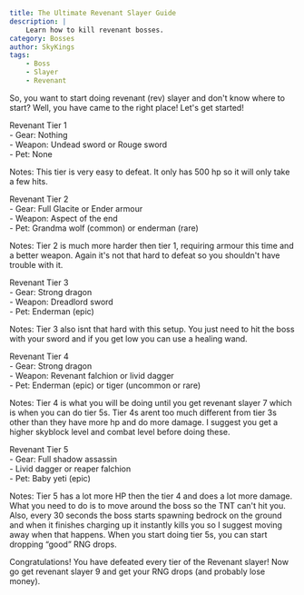 ```yaml {metadata}
title: The Ultimate Revenant Slayer Guide
description: |
    Learn how to kill revenant bosses.
category: Bosses
author: SkyKings
tags:
    - Boss
    - Slayer
    - Revenant
```

So, you want to start doing revenant (rev) slayer and don't know where to start? Well, you have came to the right place! Let's get started!

  
Revenant Tier 1  
\- Gear: Nothing  
\- Weapon: Undead sword or Rouge sword  
\- Pet: None  
  
Notes: This tier is very easy to defeat. It only has 500 hp so it will only take a few hits.

Revenant Tier 2  
\- Gear: Full Glacite or Ender armour  
\- Weapon: Aspect of the end  
\- Pet: Grandma wolf (common) or enderman (rare)  
  
Notes: Tier 2 is much more harder then tier 1, requiring armour this time and a better weapon. Again it's not that hard to defeat so you shouldn't have trouble with it.

  
Revenant Tier 3  
\- Gear: Strong dragon  
\- Weapon: Dreadlord sword  
\- Pet: Enderman (epic)  
  
Notes: Tier 3 also isnt that hard with this setup. You just need to hit the boss with your sword and if you get low you can use a healing wand.

  
Revenant Tier 4  
\- Gear: Strong dragon  
\- Weapon: Revenant falchion or livid dagger  
\- Pet: Enderman (epic) or tiger (uncommon or rare)  
  
Notes: Tier 4 is what you will be doing until you get revenant slayer 7 which is when you can do tier 5s. Tier 4s arent too much different from tier 3s other than they have more hp and do more damage. I suggest you get a higher skyblock level and combat level before doing these.

  
Revenant Tier 5  
\- Gear: Full shadow assassin  
\- Livid dagger or reaper falchion  
\- Pet: Baby yeti (epic)  
  
Notes: Tier 5 has a lot more HP then the tier 4 and does a lot more damage. What you need to do is to move around the boss so the TNT can't hit you. Also, every 30 seconds the boss starts spawning bedrock on the ground and when it finishes charging up it instantly kills you so I suggest moving away when that happens. When you start doing tier 5s, you can start dropping “good” RNG drops.  
  
  
Congratulations! You have defeated every tier of the Revenant slayer! Now go get revenant slayer 9 and get your RNG drops (and probably lose money).
